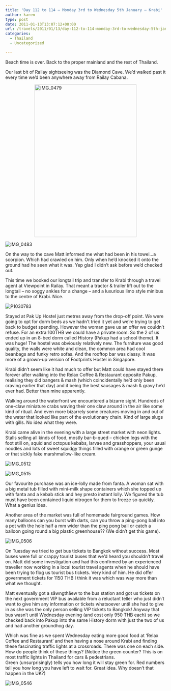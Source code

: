 ```yaml
---
title: 'Day 112 to 114 – Monday 3rd to Wednesday 5th January – Krabi'
author: karen
type: post
date: 2011-01-13T13:07:12+00:00
url: /travels/2011/01/13/day-112-to-114-monday-3rd-to-wednesday-5th-january-krabi/
categories:
  - Thailand
  - Uncategorized

---
```

Beach time is over. Back to the proper mainland and the rest of Thailand.

Our last bit of Railay sightseeing was the Diamond Cave. We’d walked past it every time we’d been anywhere away from Railay Cabana.

<img style="display: block; float: none; margin-left: auto; margin-right: auto; border-width: 0px;" title="IMG_0479" src="http://www.mattburns.co.uk/travels/wp-content/uploads/2011/01/IMG_0479_thumb.jpg" border="0" alt="IMG_0479" width="320" height="480" />

![IMG_0483](/travels-wp-content/uploads/2011/01/IMG_0483.jpg) 

On the way to the cave Matt informed me what had been in his towel…a scorpion. Which had crawled on him. Only when he’d knocked it onto the ground had he seen what it was. Yep glad I didn’t ask before we’d checked out.

This time we booked our longtail trip and transfer to Krabi through a travel agent at Viewpoint in Railay. That meant a tractor & trailer lift out to the longtail – no soggy ankles for a change – and a luxurious limo style minibus to the centre of Krabi. Nice.

![P1030783](/travels-wp-content/uploads/2011/01/P1030783.jpg)

Stayed at Pak Up Hostel just metres away from the drop-off point. We were going to opt for dorm beds as we hadn’t tried it yet and we’re trying to get back to budget spending. However the woman gave us an offer we couldn’t refuse. For an extra 100THB we could have a private room. So the 2 of us ended up in an 8-bed dorm called History (Pakup had a school theme). It was huge! The hostel was obviously relatively new. The furniture was good quality, the walls were white and clean, the common area had cool beanbags and funky retro sofas. And the rooftop bar was classy. It was more of a grown-up version of Footprints Hostel in Singapore.

Krabi didn’t seem like it had much to offer but Matt could have stayed there forever after walking into the Relax Coffee & Restaurant opposite Pakup, realising they did bangers & mash (which coincidentally he’d only been craving earlier that day) and it being the best sausages & mash & gravy he’d ever had. Better than mine apparently.

Walking around the waterfront we encountered a bizarre sight. Hundreds of one-claw miniature crabs waving their one claw around in the air like some kind of ritual. And even more bizarrely some creatures moving in and out of the water that looked like part of the evolutionary chain. Kind of large slugs with gills. No idea what they were.

Krabi came alive in the evening with a large street market with neon lights. Stalls selling all kinds of food, mostly bar-b-qued – chicken legs with the foot still on, squid and octopus kebabs, larvae and grasshoppers, your usual noodles and lots of sweet squidgy things filled with orange or green gunge or that sickly fake marshmallow-like cream.

![IMG_0512](/travels-wp-content/uploads/2011/01/IMG_0512.jpg) 

![IMG_0515](/travels-wp-content/uploads/2011/01/IMG_0515.jpg)

Our favourite purchase was an ice-lolly made from fanta. A woman sat with a big metal tub filled with mini-milk shape containers which she topped up with fanta and a kebab stick and hey presto instant lolly. We figured the tub must have been contained liquid nitrogen for them to freeze so quickly. What a genius idea.

Another area of the market was full of homemade fairground games. How many balloons can you burst with darts, can you throw a ping-pong ball into a pot with the hole half a mm wider than the ping pong ball or catch a balloon going round a big plastic greenhouse?? (We didn’t get this game).

![IMG_0506](/travels-wp-content/uploads/2011/01/IMG_0506.jpg)

On Tuesday we tried to get bus tickets to Bangkok without success. Most buses were full or crappy tourist buses that we’d heard you shouldn’t travel on. Matt did some investigation and had this confirmed by an experienced traveller now working in a local tourist travel agents when he should have been trying to flog us tourist bus tickets. Very kind of him. He did offer government tickets for 1150 THB I think it was which was way more than what we thought.

Matt eventually got a sǎwngthǎew to the bus station and got us tickets on the next government VIP bus available from a reluctant teller who just didn’t want to give him any information or tickets whatsoever until she had to give in as she was the only person selling VIP tickets to Bangkok! Anyway that bus wasn’t until Wednesday evening (and cost only 950 THB each) so we checked back into Pakup into the same History dorm with just the two of us and had another groundhog day.

Which was fine as we spent Wednesday eating more good food at ‘Relax Coffee and Restaurant’ and then having a nose around Krabi and finding these fascinating traffic lights at a crossroads. There was one on each side. How do people think of these things? (Notice the green counter? This is on most traffic lights in Thailand for cars & pedestrians. Green (unsurprisingly) tells you how long it will stay green for. Red numbers tell you how long you have left to wait for. Great idea. Why doesn’t that happen in the UK?)

![IMG_0546](/travels-wp-content/uploads/2011/01/IMG_0546.jpg)

 [1]: http://www.mattburns.co.uk/travels/wp-content/uploads/2011/01/IMG_0483.jpg
 [2]: http://www.mattburns.co.uk/travels/wp-content/uploads/2011/01/P1030783.jpg
 [3]: http://www.mattburns.co.uk/travels/wp-content/uploads/2011/01/IMG_0512.jpg
 [4]: http://www.mattburns.co.uk/travels/wp-content/uploads/2011/01/IMG_0515.jpg
 [5]: http://www.mattburns.co.uk/travels/wp-content/uploads/2011/01/IMG_0506.jpg
 [6]: http://www.mattburns.co.uk/travels/wp-content/uploads/2011/01/IMG_0546.jpg